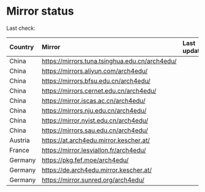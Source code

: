 <script src="./time.js"></script>
# Mirror status
Last check: <script type="text/javascript">localize(1717276703.9629023);</script>

|Country|Mirror|Last update|
|:------|:-----|:----------|
|China|https://mirrors.tuna.tsinghua.edu.cn/arch4edu/|<script type="text/javascript">localize(1717223739);</script>|
|China|https://mirrors.aliyun.com/arch4edu/|<script type="text/javascript">localize(1717223739);</script>|
|China|https://mirrors.bfsu.edu.cn/arch4edu/|<script type="text/javascript">localize(1717223739);</script>|
|China|https://mirrors.cernet.edu.cn/arch4edu/|<script type="text/javascript">localize(1717223739);</script>|
|China|https://mirror.iscas.ac.cn/arch4edu/|<script type="text/javascript">localize(1717223739);</script>|
|China|https://mirrors.nju.edu.cn/arch4edu/|<script type="text/javascript">localize(1717180890);</script>|
|China|https://mirror.nyist.edu.cn/arch4edu/|<script type="text/javascript">localize(1717223739);</script>|
|China|https://mirrors.sau.edu.cn/arch4edu/|<script type="text/javascript">localize(1717223739);</script>|
|Austria|https://at.arch4edu.mirror.kescher.at/|<script type="text/javascript">localize(1717223739);</script>|
|France|https://mirror.lesviallon.fr/arch4edu/|<script type="text/javascript">localize(1717223739);</script>|
|Germany|https://pkg.fef.moe/arch4edu/|<script type="text/javascript">localize(1717223739);</script>|
|Germany|https://de.arch4edu.mirror.kescher.at/|<script type="text/javascript">localize(1717223739);</script>|
|Germany|https://mirror.sunred.org/arch4edu/|<script type="text/javascript">localize(1717223739);</script>|

<script src="./tablefilter/tablefilter.js"></script>
<script src="./table.js"></script>